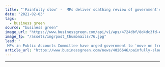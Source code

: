 ```yaml
---
title: "'Painfully slow' -  MPs deliver scathing review of government's environmental progress"
date: "2021-02-03"
tags: 
  - business green
source: "business green"
image_url: "https://www.businessgreen.com/api/v1/wps/4724dbf/8d4dc3fd-e61e-4e30-86d4-7c58e6e06492/9/parliament-commons-lords-185x114.jpg"
image_fp: "/assets/img/post_thumbnails/76.jpg"
lead: "
 MPs in Public Accounts Committee have urged government to 'move on from aspirational words' and start 'taking the hard decisions'  ..."
article_url: "https://www.businessgreen.com/news/4026646/painfully-slow-public-accounts-committee-delivers-scathing-review-of-environmental-progress"
---
```


---
